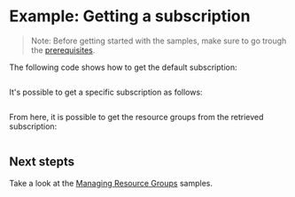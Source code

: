 # Example: Getting a subscription

>Note: Before getting started with the samples, make sure to go trough the [prerequisites](https://github.com/Azure/azure-sdk-for-net/tree/feature/mgmt-track2/sdk/resourcemanager/Azure.ResourceManager.Core#prerequisites).

The following code shows how to get the default subscription:

```C# Snippet:Hello_World_DefaultSubscription

```

It's possible to get a specific subscription as follows:

```C# Snippet:Hello_World_SpecificSubscription

```

From here, it is possible to get the resource groups from the retrieved subscription:

```C# Snippet:Hello_World_ResourceGroupContainer

```

## Next stepts
Take a look at the [Managing Resource Groups](https://github.com/Azure/azure-sdk-for-net/blob/feature/mgmt-track2/sdk/resourcemanager/Azure.ResourceManager.Core/samples/Sample2_ManagingResourceGroups.md) samples.
